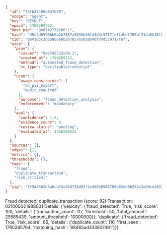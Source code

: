 ```json
{
  "id": "7bfb47490b947d79",
  "scope": "agent",
  "key": "RESULT",
  "epoch": 1760289222,
  "host_pid": "9e6742732c60:1",
  "hash": "d5c2d65966b0b2b7857a5038b46fd4d3c9717fef14bef760bf21da5b38f07d0f",
  "cid": "QmV1d5c2d65966b0b2b7857a5038b46fd4d3c9717fef",
  "aicp": {
    "prov": {
      "issuer": "9e6742732c60:1",
      "created_at": 1760289222,
      "method": "automated_fraud_detection",
      "vc_type": "VerifiableCredential"
    },
    "ucon": {
      "usage_constraints": [
        "no_pii_export",
        "audit_required"
      ],
      "purpose": "fraud_detection_analysis",
      "enforcement": "mandatory"
    },
    "eval": {
      "confidence": 1.0,
      "evidence_count": 0,
      "review_status": "pending",
      "evaluated_at": 1760289222
    }
  },
  "sources": [],
  "edges": [],
  "metrics": {},
  "thresholds": {},
  "tags": [
    "fraud",
    "duplicate_transaction",
    "risk_critical"
  ],
  "sig": "7f5d4562d3a6cb74a364728d92f1e465b0565709b83ed6b252c3a09ce4637684"
}
```

Fraud detected: duplicate_transaction (score: 92)
Transaction: 021000021988031
Details: {'velocity': {'fraud_detected': True, 'risk_score': 100, 'details': {'transaction_count': 117, 'threshold': 50, 'total_amount': 29585439, 'amount_threshold': 10000000}}, 'duplicate': {'fraud_detected': True, 'risk_score': 85, 'details': {'duplicate_count': 116, 'first_seen': 1760285764, 'matching_hash': '88465ad333807d91'}}}